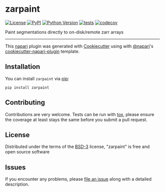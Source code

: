 # zarpaint

[![License](https://img.shields.io/pypi/l/zarpaint.svg?color=green)](https://github.com/jni/zarpaint/raw/main/LICENSE)
[![PyPI](https://img.shields.io/pypi/v/zarpaint.svg?color=green)](https://pypi.org/project/zarpaint)
[![Python Version](https://img.shields.io/pypi/pyversions/zarpaint.svg?color=green)](https://python.org)
[![tests](https://github.com/jni/zarpaint/workflows/tests/badge.svg)](https://github.com/jni/zarpaint/actions)
[![codecov](https://codecov.io/gh/jni/zarpaint/branch/master/graph/badge.svg)](https://codecov.io/gh/jni/zarpaint)

Paint segmentations directly to on-disk/remote zarr arrays

----------------------------------

This [napari] plugin was generated with [Cookiecutter] using with [@napari]'s [cookiecutter-napari-plugin] template.

<!--
Don't miss the full getting started guide to set up your new package:
https://github.com/napari/cookiecutter-napari-plugin#getting-started

and review the napari docs for plugin developers:
https://napari.org/docs/plugins/index.html
-->

## Installation

You can install `zarpaint` via [pip]:

    pip install zarpaint

## Contributing

Contributions are very welcome. Tests can be run with [tox], please ensure
the coverage at least stays the same before you submit a pull request.

## License

Distributed under the terms of the [BSD-3] license,
"zarpaint" is free and open source software

## Issues

If you encounter any problems, please [file an issue] along with a detailed description.

[napari]: https://github.com/napari/napari
[Cookiecutter]: https://github.com/audreyr/cookiecutter
[@napari]: https://github.com/napari
[MIT]: http://opensource.org/licenses/MIT
[BSD-3]: http://opensource.org/licenses/BSD-3-Clause
[GNU GPL v3.0]: http://www.gnu.org/licenses/gpl-3.0.txt
[GNU LGPL v3.0]: http://www.gnu.org/licenses/lgpl-3.0.txt
[Apache Software License 2.0]: http://www.apache.org/licenses/LICENSE-2.0
[Mozilla Public License 2.0]: https://www.mozilla.org/media/MPL/2.0/index.txt
[cookiecutter-napari-plugin]: https://github.com/napari/cookiecutter-napari-plugin
[file an issue]: https://github.com/jni/zarpaint/issues
[napari]: https://github.com/napari/napari
[tox]: https://tox.readthedocs.io/en/latest/
[pip]: https://pypi.org/project/pip/
[PyPI]: https://pypi.org/

